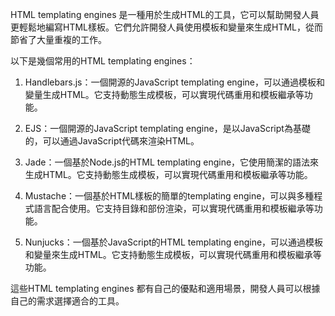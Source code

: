 

HTML templating engines 是一種用於生成HTML的工具，它可以幫助開發人員更輕鬆地編寫HTML樣板。它們允許開發人員使用模板和變量來生成HTML，從而節省了大量重複的工作。

以下是幾個常用的HTML templating engines：

1. Handlebars.js：一個開源的JavaScript templating engine，可以通過模板和變量生成HTML。它支持動態生成模板，可以實現代碼重用和模板繼承等功能。

2. EJS：一個開源的JavaScript templating engine，是以JavaScript為基礎的，可以通過JavaScript代碼來渲染HTML。

3. Jade：一個基於Node.js的HTML templating engine，它使用簡潔的語法來生成HTML。它支持動態生成模板，可以實現代碼重用和模板繼承等功能。

4. Mustache：一個基於HTML樣板的簡單的templating engine，可以與多種程式語言配合使用。它支持目錄和部份渲染，可以實現代碼重用和模板繼承等功能。

5. Nunjucks：一個基於JavaScript的HTML templating engine，可以通過模板和變量來生成HTML。它支持動態生成模板，可以實現代碼重用和模板繼承等功能。

這些HTML templating engines 都有自己的優點和適用場景，開發人員可以根據自己的需求選擇適合的工具。